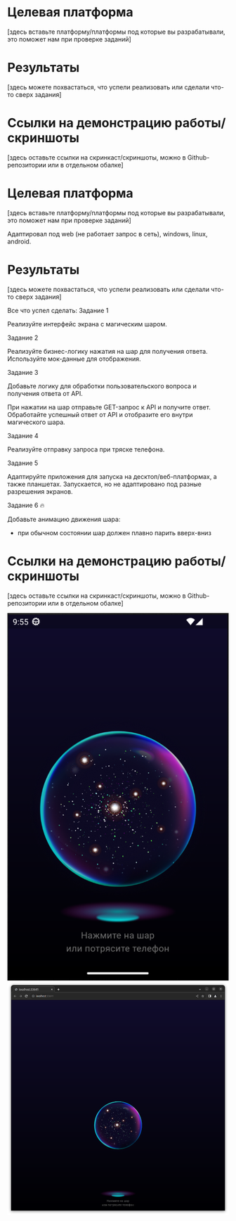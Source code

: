 # Целевая платформа

[здесь вставьте платформу/платформы под которые вы разрабатывали, это поможет нам при проверке заданий]

# Результаты

[здесь можете похвастаться, что успели реализовать или сделали что-то сверх задания]

# Ссылки на демонстрацию работы/скриншоты

[здесь оставьте ссылки на скринкаст/скриншоты, можно в Github-репозитории или в отдельном обалке]

# Целевая платформа

[здесь вставьте платформу/платформы под которые вы разрабатывали, это поможет нам при проверке заданий]

Адаптировал под web (не работает запрос в сеть), windows, linux, android.

# Результаты

[здесь можете похвастаться, что успели реализовать или сделали что-то сверх задания]

Все что успел сделать:
 Задание 1

Реализуйте интерфейс экрана с магическим шаром.

 Задание 2

Реализуйте бизнес-логику нажатия на шар для получения ответа. Используйте мок-данные для отображения.

 Задание 3

Добавьте логику для обработки пользовательского вопроса и получения ответа от API.

При нажатии на шар отправьте GET-запрос к API и получите ответ.
Обработайте успешный ответ от API и отобразите его внутри магического шара.


 Задание 4

Реализуйте отправку запроса при тряске телефона.

 Задание 5

Адаптируйте приложения для запуска на десктоп/веб-платформах, а также планшетах.
Запускается, но не адаптировано под разные разрешения экранов.

 Задание 6 🔥

Добавьте анимацию движения шара:
- при обычном состоянии шар должен плавно парить вверх-вниз


# Ссылки на демонстрацию работы/скриншоты

[здесь оставьте ссылки на скринкаст/скриншоты, можно в Github-репозитории или в отдельном обалке]

![](android.png)
![](web.png)